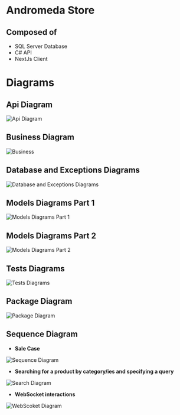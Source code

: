 # Andromeda Store

## Composed of

- SQL Server Database
- C# API
- NextJs Client

# Diagrams

## Api Diagram

![Api Diagram](https://www.plantuml.com/plantuml/dpng/ZKzFQten4Bo_Jx57vVVhkPU7AA-r21wAbTxNP7a4ynAxkob8yRlNrLfVbVuP21aoCynaB8gifOjLjK6tnfPWZgjRgEi5ESNKHXgDuAq2ECcJJVZ6OJYvcfoKSup4idTES_J4FPl1HHI11bdFvYy6mxybohgUJPo6d1Oa9Ue86YPKikH4jiaDZ853rc4llRkgUi98vwe_DJsGMagEFNUej0mTWJUIfo5vQ-pZvZK73yyOWtaiS9awQRzirSm_ZJteXtb61iDBVNQVIaUCgqZr8sTVtF4t7rmQL6ep1vB1F8ZM8Urrz_du7qGvf1PU2l7sUghTTdRLc98lNNm7)

## Business Diagram

![Business](https://www.plantuml.com/plantuml/dpng/VL9Dhzem4BpxL_WO5DwvXqRHUwMbgeeGWgZtnTu62yUc_gY4KFzxryGXAT0d96StCpkPMVpg0xWGEyrE88xG8b_1_WElgYsA0ARLMDVySWCNrk6_u8XzYbuPz9xmfTKINGA51dgp01S6cDHUKlyP0d2H2rP--s9YXmxs6gkDipAAKFDSU5PE5OePAnlmnse76eaKdJY0npT_Dg98nAliZBtyjaho7w2LX809-3-Qf8fqS4y7eJuuPLh-5GqwmeUFh6EtHqSE_kHeQMOmHibIUqtc9Iids6Xw4hGFKDD7Ggfydu36iL4TSfaAkrH6FflzZcSo7t43obMzspcNA5G7kkv56nj0lwzyluT4kUSDs1YwSOXhA_72olmNyVnavO3n5VwSjblL7YPzCGoU-kSede4T0gqyqMcjDnLdRVZ8ogldDoapzq5id9YoRkyC7NF-EFJq4lP6YdmXVaLqvxor3DthJfbplb8-Z68T1770mP6VCOgTVgzePEpqNm00)

## Database and Exceptions Diagrams

![Database and Exceptions Diagrams](https://www.plantuml.com/plantuml/dpng/ZP91Y-em4CVl_HGvAZxFx_1AyMbraNL1jh9xdYQ36qpIRfBAbk9ttudHGgKBIw0TPlx_txGpMJWFrZTQ9JNm4noHxQ3yozBq5Ra7SrIOPQphYpbueEAcKW9jbdK9L-0SMn4ZbBfaTW1tOWMSyRzh3PyKe90vUaoJoqsSboHptafpf7XL6KEjP6MAQogPTyw3b_oIbsnhA3OS_oMpU_PSIS6MZLGYBoStYljK1TepsaVOD9d_IjNJuujTcwmiWiTyEPa-TDz8fVRGQZJ-1Vr79Toun5QYuJuKwwPKXDr9vzEXCsDFw7-6HKS4HMaFxUSPHXo7F_m66XvQ7wgaZej9jslJQBHGAaoViNq3rU0Uf4tZZFumWLngK5aMkaNpidr7FCLrKXyyI8rCK13IO-3W6lY3QyH_g3RI2FeHElqDMtznhCDktCWzM-lQjxsYkyzrcBxlMwDpH0pyS1PeHAFLDm00)

## Models Diagrams Part 1

![Models Diagrams Part 1](https://www.plantuml.com/plantuml/dpng/XLBHgfmm47sVhyYZ5sjV-o9oUo_T8kmkIziVY6RgXiP4abWGwxztrCqQYr058UUSEJEPuwlptFg-LT3n-XTla9rvzOdb-JUiFTUDmg9WuvEy687A4NqoIg0jYX5gnPrZx-Go0gCdFKldS-Ujr4t1RjQ8llQbS2kvukop41RT0xlneKNjB-ZlHhYFFuOEsGxRbRuR_LFQbdjfzBLlAxGm0N7KXQRms1WxZ91AxLaf85HTUOkG1JwPMIa-i0UhYNs1T7IUREifoDXRBvKu5a_XugjMeXiXsmm2oAGcJDVKVDbBi2vO_TH0Ub1NFkisC7c1xBUHOfth0AUr_kUAvHVTjsXvfJ2QvIlwdLiQg8WPteOox6A-Fg_8cTFIz_7Hwf5Qi3b5IECiLsIlJewoxpPz5CfUoKvIYyDgJvyjdkzITnWbim9RAkcUYDQ-d9CuQ7UFZUPpx1FZaSryN5p-cJ__asMBzf1OcWD4_uCXD2G14xslg4NVghy0)

## Models Diagrams Part 2

![Models Diagrams Part 2](https://www.plantuml.com/plantuml/dpng/pLJ1Rjim3BthAtHCOUUyIs2qJTOYG5jatVe1iiIbscJ9awXXWT5_d-pQifKOMOjXm10W4KcHxv5YtgL3Pj5NYjICVsTxe7Ui_41NgqVWoFHUGL7G9WRlZG3bGlZ6A06sA1h25NEExgmHdcD3CeTMwZrzO1L4Ork5v2UhI2Q0ougfS5_oCRu1nwsiKHfDibil1NqANoHRCuIziGSw74Xcoc_0aQwLqR2u82yflcl8id78KFANwADI1vSEUCixwN3L-mjQznV8SYDv2yxiOIKrvZIvLyHAruT8P3du0edi578R8N-QqCwDL6fCw9rNGlI-HVyxC0ebjn-rhy2oKi58-1RmbCgY8ojrYFDNbmJtfWgVF8Jq_Wr-jCQxWA-qQ2lC4yZfE-jE7lCpKz3CPyG9nzq9KxJWtBXQLvNn6acsOuSADDu3FXlXQ6B6x9st_9avUF1L2JQwrqP_bRPYxLAaeOxSXY6GPNjQp96CYvNtEUoLOpvGP1t5_8XXFJM7r3eXE7Zv2R-Bdaz_GJ24d1xXqVcQz6mFq_Lk4UYrbqhyHtr7UYEx6sCVeJOMNJAF8nhpI6SRc-me6jikQLIAP3ktkekJJ6gaNzYl7LWE6jaUXena104WiKcMlCdmXoi67PGG4SR7QQ7MtbhGc2AEYhWfgIWdALs9YLPrzc9U9FEJLl8tT9BFz_5deVedSlENudbUETEfTdBMVYv12r-ftm00)

## Tests Diagrams

![Tests Diagrams](https://www.plantuml.com/plantuml/dpng/bP3TIiD048Nl-nHxgVW0tfJI-2CA6eD9BNXJnjqn2MuoOMTM3QNlxbQo8gYa8H1OvdpVC6V90avyOsSTw5SeKTt2ywcQpnzG2xIbnSL2RR-7g-BNI5jWLkSWM9Bh2sJXxUpaZMgZSfHLTtGyl69aNKjrOvxGqQQe7BrpuahVO2kN7nexgQdz4qafXGQd8G6uyjRUlwohMZ0FLo0VRBW6VWHRcvZapGKXfoHZWioHyLhuh8-g4J9fJLWMiU3P3QrctkaA68TMSo67YlV_VnfsOGL8aAKKTUFt_gGIOnpoH2Y3Vf-wGwd8J46dzhlx-fRO6j_OJm00)

## Package Diagram

![Package Diagram](https://www.plantuml.com/plantuml/dpng/TL7HQiCm37ptL-H3IYbhkxUEiku7LFj8mXpBo0eiZFpxt9AOP3JuHNSdw-Jp8Ic9zfqtaUmtrQYEBAXskqzOfL1xxFVLRn7V-jG6f9GRtjaxo5ErdZ9rp8DcVQ9kvF6F-XBWWnqcU1LslTKRI6ppqCnOp4waj6Nqq2PukY_SdlneoeppZqNKbiFBbSzTrA6qBAmlxE0tNrbAHSqoh66BPEYULCXgTQMXGz0Bj64thzc6Y78dDUiarcWPv5mg2yoOpm71vP_x0m00)

## Sequence Diagram

- **Sale Case**

![Sequence Diagram](https://www.plantuml.com/plantuml/dpng/bLF1ZXCn3BtFL_W7-84Uq5PLGI21Lgt45Rc9LMNbYMSTJyNoHnmuSUFQ7oFPAQEPKKhfPTGqVi_FyNiFoL2jRxb1PwAmuK3HgEbGBRZGOJJuJD_iO_ewNCrkrbsOdJUYr7WqF60Ys3_pdlH4sZGNsZTlvsIhZ8YfPqFeL7oV9QIcA0adD5eqRcR7J9Mxh-0z6UpekQTau0aUApH5PPC_6L84lc8kTPEoGNnJlhbmrBw2lN2Upn0u94ClfOs9bmGigQPxElZuSywvVIBN6qBMhI_N2AVOGRYIYKQ43zlOjwHuO5eCxQcceg271xkJOtYJZ5jkxawUpB3O7sJ6YojMq9RrwSG4G16Aev0P1wAg9QxxQdrKEau9aS6XQZ2v2V91oRbm_XNBGFcc_7iJrPv_c0pkwF3uZouxGWxV4HZ1ITif_gVZuUy67sNm-cQ2hXjz6q_ddmXoU28JsA1QrUzZ_HVauD45YPGgIPZJxP7fBjElkKL7SJ9vnUBlGbmyppLJ--8PULdwV9BoI8hGHuZdtotfwsgKN3Z8B12xYv69AuNBC8nThoRZ3iAC7iUeH6IQa4z3GkgS8yV2FWyKVT_o7m00)

- **Searching for a product by category/ies and specifying a query**

![Search Diagram](https://www.plantuml.com/plantuml/dpng/fP9DZjGm48NtFaLT0B7l1Heq6X1884HBR55DN7GREQwCNHxHHsB1AUPYb3jM55iPK60JnJ_rlLUkTvC4e-JH6no48znwHq78JBhh1ZTX4FX8F-Hz-ZeVDIUl9zUiRpcIiIXuZudW-E2F51yf6bEnBrwri8DMX9Iz84oHRLOBoHGdxX65Ec7JB1MbwWTuImAVwI5J4h04dpOmnQNHZvOKWzUQUczrRJPlobSlBjuFS6Il_Gc2TqdGSf4Hjfp0SzhmtJI-_BRCk-yqP4MgxtXv1jZKpiOZ2SU0yEukv94YtdlgchQqvS9IaiYNzLO1Bjm1XpDXAmyKOAIHeyFbjZxYJXFpesfTF_gT72Lq0G0brbWTOCobGspTbqYYzzY06iQkOC8tvrKZM8Q98mnAEt5y-eMW4tGd9zUZ7EQX_bUCLw8JHWIFBpscbMI2Iokp5VCskF-ABQmkBb_GE_jCEVbAQ4lUbBVh4sRfchoddtyFsC1XLQWASCOJQa9HXlD6uchYT-PlXumY5vMDTAx3-Q66KvlluJeVYbpvyr1Iha6p_AVWLkb--uQ2pQF_3G00)

- **WebSocket interactions**

![WebScoket Diagram](https://www.plantuml.com/plantuml/dpng/lPN1ZX9148RlynJr0hu01xCuwm4FgrcIzMYAxf9KdEaUguh9hk_amNZpoelP3QETGM0x7lOmX0xzVtyL_q-uKKEnNTyrw2mAj1rJC9fEIzzpQ8PqWnqF60pkwD7UwQVZjTadom-hsRcDGer7mmqgmVfhjoOPIPfcidZrUWw31Jomii60suC_ZsXqOZXN94HoNIIhG8-y_ndW8stMqNqXAu0yLthItJnHSdc_CGeaiF_L6VUeO48A3li1zpzGY_AmGNv9HcK1EFZfhZE48Px1u2cdx5uWPPnxiYW1BtCydI5byRH_DQ8ibLHdllwtOTn_hwCamBzPJC4ku9PqIE-tTQnvmisXSt1cl5LWnn4yWPBcj2-Lv2AX5KBvc_IbCWcXKPilyJOizIcuAsLwm8vzWZx1GAAiniMWeache2I6HLFRcdQw3tmaU7o-9qNqPrQFbTMuYyQVsQ40WaKV5Rhqk6FW2YDZ-UazLmpQ9apOqOXbwtcrhfJWJHH9ylPwXhVKqVzasAFa7LtiSy_qAF4rGIwTxHBc6qff-ILEVRWuKUlZdSjUEjzxwkD8fSspvKyplg7Wyn_FRm00)
